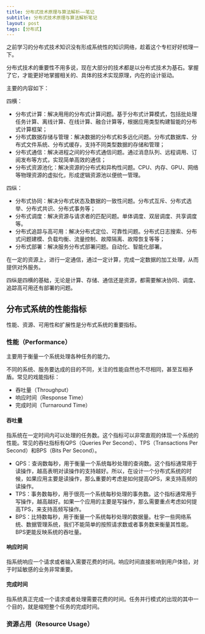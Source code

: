 ```yaml
---
title: 分布式技术原理与算法解析——笔记
subtitle: 分布式技术原理与算法解析笔记
layout: post
tags: [分布式]
---
```


之前学习的分布式技术知识没有形成系统性的知识网络，趁着这个专栏好好梳理一下。

分布式技术的重要性不用多说，现在大部分的技术都是以分布式技术为基石。掌握了它，才能更好地掌握相关的、具体的技术实现原理，内在的设计驱动。

主要的内容如下：

四横：

- 分布式计算：解决用用的分布式计算问题。基于分布式计算模式，包括批处理任务计算、离线计算、在线计算、融合计算等，根据应用类型构建智能的分布式计算框架；
- 分布式数据存储与管理：解决数据的分布式和多远化问题。分布式数据库、分布式文件系统、分布式缓存，支持不同类型数据的存储和管理；
- 分布式通信：解决进程之间的分布式通信问题。通过消息队列、远程调用、订阅发布等方式，实现简单高效的通信；
- 分布式资源池化：解决资源的分布式和异构性问题。CPU、内存、GPU、网络等物理资源的虚拟化，形成逻辑资源池以便统一管理。

四纵：

- 分布式协同：解决分布式状态及数据的一致性问题。分布式互斥、分布式选举、分布式共识、分布式事务等；
- 分布式调度：解决资源与请求者的匹配问题。单体调度、双层调度、共享调度等。
- 分布式追踪与高可用：解决分布式定位、可靠性问题。分布式日志搜索、分布式问题建模、负载均衡、流量控制、故障隔离、故障恢复等等；
- 分布式部署：解决服务分布式部署问题。自动化、智能化部署。

在一定的资源上，进行一定通信，通过一定计算，完成一定数据的加工处理，从而提供对外服务。

四纵是四横的基础，无论是计算、存储、通信还是资源，都需要解决协同、调度、追踪高可用还有部署的问题。



## 分布式系统的性能指标



性能、资源、可用性和扩展性是分布式系统的重要指标。

### 性能（Performance）

主要用于衡量一个系统处理各种任务的能力。

不同的系统、服务要达成的目的不同，关注的性能自然也不尽相同，甚至互相矛盾。常见的戏能指标：

- 吞吐量（Throughput）
- 响应时间（Response Time）
- 完成时间（Turnaround Time）

#### 吞吐量

指系统在一定时间内可以处理的任务数。这个指标可以非常直观的体现一个系统的性能。常见的吞吐指标有QPS（Queries Per Second）、TPS（Transactions Per Second）和BPS（Bits Per Second）。

- QPS：查询数每秒，用于衡量一个系统每秒处理的查询数。这个指标通常用于读操作，越高表明对读操作的支持越好。所以，在设计一个分布式系统的时候，如果应用主要是读操作，那么重要的考虑是如何提高QPS，来支持高频的读操作。
- TPS：事务数每秒，用于很亮一个系统每秒处理的事务数。这个指标通常用于写操作，越高越好。如果一个应用的主要是写操作，那么需要重点考虑如何提高TPS，来支持高频写操作。
- BPS：比特数每秒，用于衡量一个系统每秒处理的数据量。杜宇一些网络系统、数据管理系统，我们不能简单的按照请求数或者事务数来衡量其性能。BPS更能反映系统的吞吐量。

#### 响应时间

指系统响应一个请求或者输入需要花费的时间。响应时间直接影响到用户体验，对于时延敏感的业务非常重要。

#### 完成时间

指系统真正完成一个请求或者处理需要花费的时间。任务并行模式的出现的其中一个目的，就是缩短整个任务的完成时间。



### 资源占用（Resource Usage）

